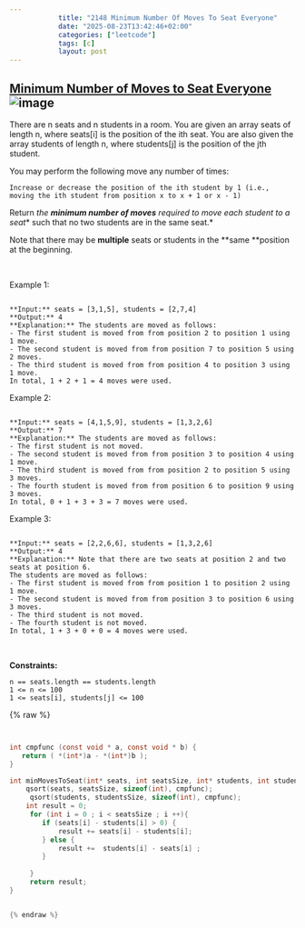 ```yaml
---
            title: "2148 Minimum Number Of Moves To Seat Everyone"
            date: "2025-08-23T13:42:46+02:00"
            categories: ["leetcode"]
            tags: [c]
            layout: post
---
```

            
## [Minimum Number of Moves to Seat Everyone](https://leetcode.com/problems/minimum-number-of-moves-to-seat-everyone) ![image](https://img.shields.io/badge/Difficulty-Easy-brightgreen)

There are n seats and n students in a room. You are given an array seats of length n, where seats[i] is the position of the ith seat. You are also given the array students of length n, where students[j] is the position of the jth student.

You may perform the following move any number of times:

	Increase or decrease the position of the ith student by 1 (i.e., moving the ith student from position x to x + 1 or x - 1)

Return *the **minimum number of moves** required to move each student to a seat** such that no two students are in the same seat.*

Note that there may be **multiple** seats or students in the **same **position at the beginning.

 

Example 1:

```

**Input:** seats = [3,1,5], students = [2,7,4]
**Output:** 4
**Explanation:** The students are moved as follows:
- The first student is moved from from position 2 to position 1 using 1 move.
- The second student is moved from from position 7 to position 5 using 2 moves.
- The third student is moved from from position 4 to position 3 using 1 move.
In total, 1 + 2 + 1 = 4 moves were used.

```

Example 2:

```

**Input:** seats = [4,1,5,9], students = [1,3,2,6]
**Output:** 7
**Explanation:** The students are moved as follows:
- The first student is not moved.
- The second student is moved from from position 3 to position 4 using 1 move.
- The third student is moved from from position 2 to position 5 using 3 moves.
- The fourth student is moved from from position 6 to position 9 using 3 moves.
In total, 0 + 1 + 3 + 3 = 7 moves were used.

```

Example 3:

```

**Input:** seats = [2,2,6,6], students = [1,3,2,6]
**Output:** 4
**Explanation:** Note that there are two seats at position 2 and two seats at position 6.
The students are moved as follows:
- The first student is moved from from position 1 to position 2 using 1 move.
- The second student is moved from from position 3 to position 6 using 3 moves.
- The third student is not moved.
- The fourth student is not moved.
In total, 1 + 3 + 0 + 0 = 4 moves were used.

```

 

**Constraints:**

	n == seats.length == students.length
	1 <= n <= 100
	1 <= seats[i], students[j] <= 100

{% raw %}


```c


int cmpfunc (const void * a, const void * b) {
   return ( *(int*)a - *(int*)b );
}

int minMovesToSeat(int* seats, int seatsSize, int* students, int studentsSize) {
    qsort(seats, seatsSize, sizeof(int), cmpfunc);
     qsort(students, studentsSize, sizeof(int), cmpfunc);
    int result = 0;
     for (int i = 0 ; i < seatsSize ; i ++){
        if (seats[i] - students[i] > 0) {
            result += seats[i] - students[i];
        } else {
            result +=  students[i] - seats[i] ;
        }
        
     }
     return result;
}


{% endraw %}
```
